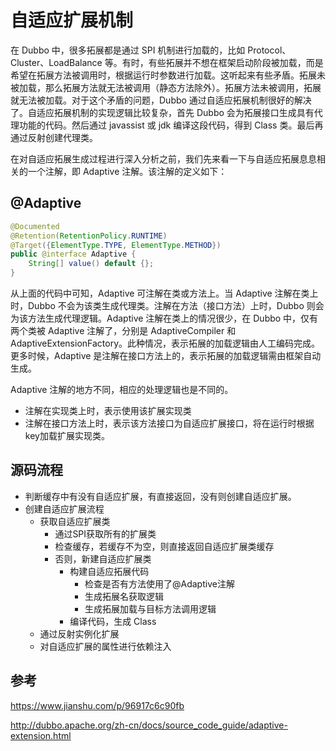 # 自适应扩展机制

在 Dubbo 中，很多拓展都是通过 SPI 机制进行加载的，比如 Protocol、Cluster、LoadBalance 等。有时，有些拓展并不想在框架启动阶段被加载，而是希望在拓展方法被调用时，根据运行时参数进行加载。这听起来有些矛盾。拓展未被加载，那么拓展方法就无法被调用（静态方法除外）。拓展方法未被调用，拓展就无法被加载。对于这个矛盾的问题，Dubbo 通过自适应拓展机制很好的解决了。自适应拓展机制的实现逻辑比较复杂，首先 Dubbo 会为拓展接口生成具有代理功能的代码。然后通过 javassist 或 jdk 编译这段代码，得到 Class 类。最后再通过反射创建代理类。



在对自适应拓展生成过程进行深入分析之前，我们先来看一下与自适应拓展息息相关的一个注解，即 Adaptive 注解。该注解的定义如下：

## @Adaptive

```java
@Documented
@Retention(RetentionPolicy.RUNTIME)
@Target({ElementType.TYPE, ElementType.METHOD})
public @interface Adaptive {
    String[] value() default {};
}
```

从上面的代码中可知，Adaptive 可注解在类或方法上。当 Adaptive 注解在类上时，Dubbo 不会为该类生成代理类。注解在方法（接口方法）上时，Dubbo 则会为该方法生成代理逻辑。Adaptive 注解在类上的情况很少，在 Dubbo 中，仅有两个类被 Adaptive 注解了，分别是 AdaptiveCompiler 和 AdaptiveExtensionFactory。此种情况，表示拓展的加载逻辑由人工编码完成。更多时候，Adaptive 是注解在接口方法上的，表示拓展的加载逻辑需由框架自动生成。

Adaptive 注解的地方不同，相应的处理逻辑也是不同的。

- 注解在实现类上时，表示使用该扩展实现类
- 注解在接口方法上时，表示该方法接口为自适应扩展接口，将在运行时根据key加载扩展实现类。





## 源码流程

- 判断缓存中有没有自适应扩展，有直接返回，没有则创建自适应扩展。
- 创建自适应扩展流程
  - 获取自适应扩展类
    - 通过SPI获取所有的扩展类
    -  检查缓存，若缓存不为空，则直接返回自适应扩展类缓存
    - 否则，新建自适应扩展类
      - 构建自适应拓展代码
        - 检查是否有方法使用了@Adaptive注解
        - 生成拓展名获取逻辑
        - 生成拓展加载与目标方法调用逻辑
      - 编译代码，生成 Class
  - 通过反射实例化扩展
  - 对自适应扩展的属性进行依赖注入





## 参考

https://www.jianshu.com/p/96917c6c90fb

http://dubbo.apache.org/zh-cn/docs/source_code_guide/adaptive-extension.html
